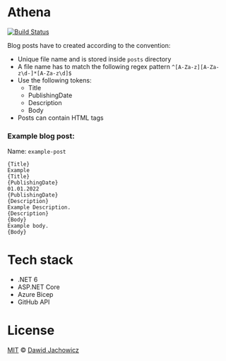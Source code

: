 # Athena

[![Build Status](https://dev.azure.com/djacho11/Athena/_apis/build/status/Build%20and%20Test?branchName=master)](https://dev.azure.com/djacho11/Athena/_build/latest?definitionId=5&branchName=master)

Blog posts have to created according to the convention:
- Unique file name and is stored inside `posts` directory
- A file name has to match the following regex pattern `^[A-Za-z][A-Za-z\d-]*[A-Za-z\d]$`
- Use the following tokens:
    - Title
    - PublishingDate
    - Description
    - Body
- Posts can contain HTML tags

### Example blog post:
Name: `example-post`
```
{Title}
Example
{Title}
{PublishingDate}
01.01.2022
{PublishingDate}
{Description}
Example Description.
{Description}
{Body}
Example body.
{Body}
```

# Tech stack
- .NET 6
- ASP.NET Core
- Azure Bicep
- GitHub API

# License
[MIT](LICENSE) © [Dawid Jachowicz](https://github.com/SirSpec)